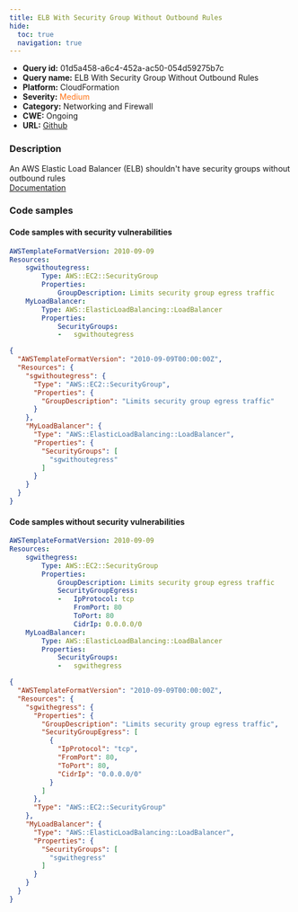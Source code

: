 ```yaml
---
title: ELB With Security Group Without Outbound Rules
hide:
  toc: true
  navigation: true
---
```


<style>
  .highlight .hll {
    background-color: #ff171742;
  }
  .md-content {
    max-width: 1100px;
    margin: 0 auto;
  }
</style>

-   **Query id:** 01d5a458-a6c4-452a-ac50-054d59275b7c
-   **Query name:** ELB With Security Group Without Outbound Rules
-   **Platform:** CloudFormation
-   **Severity:** <span style="color:#ff7213">Medium</span>
-   **Category:** Networking and Firewall
-   **CWE:** Ongoing
-   **URL:** [Github](https://github.com/Checkmarx/kics/tree/master/assets/queries/cloudFormation/aws/elb_with_security_group_without_outbound_rules)

### Description
An AWS Elastic Load Balancer (ELB) shouldn't have security groups without outbound rules<br>
[Documentation](https://docs.aws.amazon.com/AWSCloudFormation/latest/UserGuide/aws-properties-ec2-security-group.html#cfn-ec2-securitygroup-securitygroupegress)

### Code samples
#### Code samples with security vulnerabilities
```yaml title="Positive test num. 1 - yaml file" hl_lines="5"
AWSTemplateFormatVersion: 2010-09-09
Resources:
    sgwithoutegress:
        Type: AWS::EC2::SecurityGroup
        Properties:
            GroupDescription: Limits security group egress traffic
    MyLoadBalancer:
        Type: AWS::ElasticLoadBalancing::LoadBalancer
        Properties:
            SecurityGroups:
            -   sgwithoutegress
```
```json title="Positive test num. 2 - json file" hl_lines="6"
{
  "AWSTemplateFormatVersion": "2010-09-09T00:00:00Z",
  "Resources": {
    "sgwithoutegress": {
      "Type": "AWS::EC2::SecurityGroup",
      "Properties": {
        "GroupDescription": "Limits security group egress traffic"
      }
    },
    "MyLoadBalancer": {
      "Type": "AWS::ElasticLoadBalancing::LoadBalancer",
      "Properties": {
        "SecurityGroups": [
          "sgwithoutegress"
        ]
      }
    }
  }
}

```


#### Code samples without security vulnerabilities
```yaml title="Negative test num. 1 - yaml file"
AWSTemplateFormatVersion: 2010-09-09
Resources:
    sgwithegress:
        Type: AWS::EC2::SecurityGroup
        Properties:
            GroupDescription: Limits security group egress traffic
            SecurityGroupEgress:
            -   IpProtocol: tcp
                FromPort: 80
                ToPort: 80
                CidrIp: 0.0.0.0/0
    MyLoadBalancer:
        Type: AWS::ElasticLoadBalancing::LoadBalancer
        Properties:
            SecurityGroups:
            -   sgwithegress
```
```json title="Negative test num. 2 - json file"
{
  "AWSTemplateFormatVersion": "2010-09-09T00:00:00Z",
  "Resources": {
    "sgwithegress": {
      "Properties": {
        "GroupDescription": "Limits security group egress traffic",
        "SecurityGroupEgress": [
          {
            "IpProtocol": "tcp",
            "FromPort": 80,
            "ToPort": 80,
            "CidrIp": "0.0.0.0/0"
          }
        ]
      },
      "Type": "AWS::EC2::SecurityGroup"
    },
    "MyLoadBalancer": {
      "Type": "AWS::ElasticLoadBalancing::LoadBalancer",
      "Properties": {
        "SecurityGroups": [
          "sgwithegress"
        ]
      }
    }
  }
}

```
